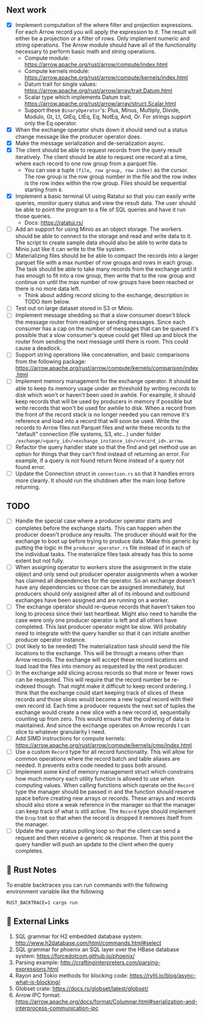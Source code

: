 
## Next work

- [X] Implement computation of the where filter and projection expressions. For each Arrow record
you will apply the expression to it. The result will either be a projection or a filter 
of rows. Only implement numeric and string operations. The Arrow module should have all of 
the functionality necessary to perform basic math and string operations.
  * Compute module: https://arrow.apache.org/rust/arrow/compute/index.html
  * Compute kernels module: https://arrow.apache.org/rust/arrow/compute/kernels/index.html
  * Datum trait for single values: https://arrow.apache.org/rust/arrow/array/trait.Datum.html
  * Scalar type which implements Datum trait: https://arrow.apache.org/rust/arrow/array/struct.Scalar.html
  * Support these `BinaryOperator`'s: Plus, Minus, Multiply, Divide, Modulo, Gt, Lt, GtEq, LtEq,
  Eq, NotEq, And, Or. For strings support only the Eq operator.
- [X] When the exchange operator shuts down it should send out a status change message like
the producer operator does.
- [X] Make the message serialization and de-serialization async.
- [X] The client should be able to request records from the query result iteratively. The client
should be able to request one record at a time, where each record to one row group from a 
parquet file.
  * You can use a tuple `(file, row group, row index)` as the cursor. The row group is the 
  row group number in the file and the row index is the row index within the row group.
  Files should be sequential starting from `0`.
- [X] Implement a basic terminal UI using Ratatui so that you can easily write queries, 
monitor query status and view the result data. The user should be able to point the program
to a file of SQL queries and have it run those queries.
  * Docs: https://ratatui.rs/ 
- [ ] Add an support for using Minio as an object storage. The workers should be able to connect
to the storage and read and write data to it. The script to create sample data should also be
able to write data to Minio just like it can write to the file system.
- [ ] Materializing files should be be able to compact the records into a larger parquet file
with a max number of row groups and rows in each group. The task should be
able to take many records from the exchange until it has enough to fit into a row group,
then write that to the row group and continue on until the max number of row groups
have been reached or there is no more data left. 
  * Think about adding record slicing to the exchange, description in TODO item below.
- [ ] Test out on large dataset stored in S3 or Minio.
- [ ] Implement message shedding so that a slow consumer doesn't block the message router from
reading or sending messages. Since each consumer has a cap on the number of messages that
can be queued it's possible that a slow consumer's queue could get filled up and block the
router from sending the next message until there is room. This could cause a deadlock.
- [ ] Support string operations like concatenation, and basic comparisons from 
the following package: https://arrow.apache.org/rust/arrow/compute/kernels/comparison/index.html
- [ ] Implement memory management for the exchange operator. It should be able to keep its
memory usage under an threshold by writing records to disk which won't or haven't been used
in awhile. For example, it should keep records that will be used by producers in memory if
possible but write records that won't be used for awhile to disk. When a record from the front
of the record stack is no longer needed you can remove it's reference and load into a record
that will soon be used. Write the records to Arrow files not Parquet files and write these
records to the "default" connection (file systems, S3, etc...) under folder 
`/exchange/<query_id>/<exchange_instance_id>/<record_id>.arrow`.
- [ ] Refactor the query handler state so that the find and get method use an option for
things that they can't find instead of returning an error. For example, if a query is not
found return None instead of a query not found error.
- [ ] Update the Connection struct in `connection.rs` so that it handles errors more cleanly.
It should run the shutdown after the main loop before returning.

## TODO

- [ ] Handle the special case where a producer operator starts and completes before the 
exchange starts. This can happen when the producer doesn't produce any results. The producer
should wait for the exchange to boot up before trying to produce data. Make this generic
by putting the logic in the `producer_operator.rs` file instead of in each of the individual
tasks. The materialize files task already has this to some extent but not fully.
- [ ] When assigning operator to workers store the assignment in the state object and only 
send out producer operator assignments when a worker has claimed all dependencies for the operator.
So an exchange doesn't have any dependencies so those can be assigned immediately, but producers
should only assigned after all of its inbound and outbound exchanges have been assigned and
are running on a worker.
- [ ] The exchange operator should re-queue records that haven't taken too long to process
since their last heartbeat. Might also need to handle the case were only one producer operator
is left and all others have completed. This last producer operator might be slow. Will probably
need to integrate with the query handler so that it can initiate another producer operator
instance.
- [ ] (not likely to be needed) The materialization task should send the file locations to 
the exchange. This will be through a means other than Arrow records. The exchange will 
accept these record locations and load load the files into memory as requested by the next producer.
- [ ] In the exchange add slicing across records so that more or fewer rows can be requested.
This will require that the record number be re-indexed though. That might make it
difficult to keep record ordering. I think that the exchange could start keeping
track of slices of these records and those slices would become a new logical record
with their own record id. Each time a producer requests the next set of tuples the
exchange would create a new slice with a new record id, sequentially counting up 
from zero. This would ensure that the ordering of data is maintained. And since the
exchange operates on Arrow records I can slice to whatever granularity I need.
- [ ] Add SIMD instructions for compute kernels: https://arrow.apache.org/rust/arrow/compute/kernels/cmp/index.html
- [ ] Use a custom `Record` type for all record functionality. This will
allow for common operations where the record batch and table aliases are
needed. It prevents extra code needed to pass both around.
- [ ] Implement some kind of memory management struct which constrains how much memory
each utility function is allowed to use when computing values. When calling functions
which operate on the `Record` type the manager should be passed in and the function
should reserve space before creating new arrays or records. These arrays and records
should also store a weak reference in the manager so that the manager can keep track of
what is still active. The `Record` type should implement the `Drop` trait so that
when the record is dropped it removes itself from the manager.
- [ ] Update the query status polling loop so that the client can send a request and then 
receive a generic ok response. Then at this point the query handler will push an update to
the client when the query completes.

## 📄 Rust Notes

To enable backtraces you can run commands with the following environment variable like
the following
```
RUST_BACKTRACE=1 cargo run 
```

## 🔗 External Links

1. SQL grammar for H2 embedded database system: http://www.h2database.com/html/commands.html#select
2. SQL grammar for phoenix an SQL layer over the HBase database system: https://forcedotcom.github.io/phoenix/
3. Parsing example: http://craftinginterpreters.com/parsing-expressions.html
4. Rayon and Tokio methods for blocking code: https://ryhl.io/blog/async-what-is-blocking/
5. Globset crate: https://docs.rs/globset/latest/globset/
6. Arrow IPC format: https://arrow.apache.org/docs/format/Columnar.html#serialization-and-interprocess-communication-ipc

